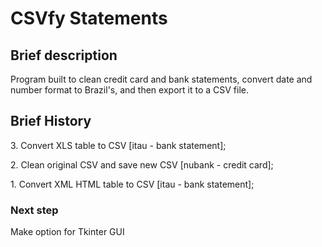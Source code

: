 # CSVfy Statements

<h2>Brief description</h2>
<p>Program built to clean credit card and bank statements, convert date and number format to Brazil's, and then export it to a CSV file.</p>

<h2>Brief History</h2>
<p>3. Convert XLS table to CSV [itau - bank statement];</p>
<p>2. Clean original CSV and save new CSV [nubank - credit card];</p>
<p>1. Convert XML HTML table to CSV [itau - bank statement];</p>

<h3>Next step</h3>
<p>Make option for Tkinter GUI</p>

